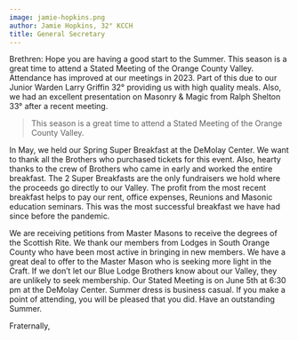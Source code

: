 ```yaml
---
image: jamie-hopkins.png
author: Jamie Hopkins, 32° KCCH
title: General Secretary
---
```


Brethren: Hope you are having a good start to the Summer. This season is a great time to attend a Stated Meeting of the Orange County Valley. Attendance has improved at our meetings in 2023. Part of this due to our Junior Warden Larry Griffin 32° providing us with high quality meals. Also, we had an excellent presentation on Masonry & Magic from Ralph Shelton 33° after a recent meeting.  

> This season is a great time to attend a Stated Meeting of the Orange County Valley.

In May, we held our Spring Super Breakfast at the DeMolay Center. We want to thank all the Brothers who purchased tickets for this event. Also, hearty thanks to the crew of Brothers who came in early and worked the entire breakfast. The 2 Super Breakfasts are the only fundraisers we hold where the proceeds go directly to our Valley. The profit from the most recent breakfast helps to pay our rent, office expenses, Reunions and Masonic education seminars. This was the most successful breakfast we have had since before the pandemic.  
 
We are receiving petitions from Master Masons to receive the degrees of the Scottish Rite. We thank our members from Lodges in South Orange County who have been most active in bringing in new members. We have a great deal to offer to the Master Mason who is seeking more light in the Craft. If we don’t let our Blue Lodge Brothers know about our Valley, they are unlikely to seek membership.  Our Stated Meeting is on June 5th at 6:30 pm at the DeMolay Center. Summer dress is business casual. If you make a point of attending, you will be pleased that you did. Have an outstanding Summer. 

Fraternally,